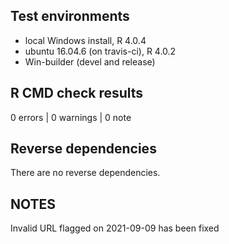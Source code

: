 ## Test environments
* local Windows install, R 4.0.4
* ubuntu 16.04.6 (on travis-ci), R 4.0.2
* Win-builder (devel and release)

## R CMD check results

0 errors | 0 warnings | 0 note

## Reverse dependencies

There are no reverse dependencies.

## NOTES

Invalid URL flagged on 2021-09-09 has been fixed
